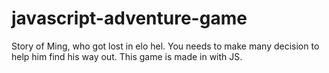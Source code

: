 # javascript-adventure-game
Story of Ming, who got lost in elo hel. You needs to make many decision to help him find his way out. This game is made in with JS. 
